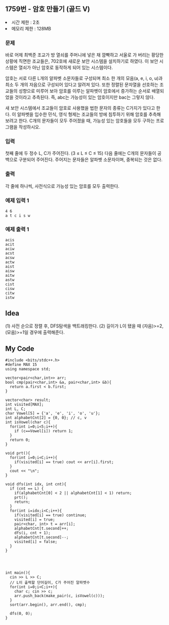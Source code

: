 ## 1759번 - 암호 만들기 (골드 V)
<li>시간 제한 : 2초</li>
<li>메모리 제한 : 128MB</li>

### 문제
바로 어제 최백준 조교가 방 열쇠를 주머니에 넣은 채 깜빡하고 서울로 가 버리는 황당한 상황에 직면한 조교들은, 702호에 새로운 보안 시스템을 설치하기로 하였다. 이 보안 시스템은 열쇠가 아닌 암호로 동작하게 되어 있는 시스템이다.<br>

암호는 서로 다른 L개의 알파벳 소문자들로 구성되며 최소 한 개의 모음(a, e, i, o, u)과 최소 두 개의 자음으로 구성되어 있다고 알려져 있다. 또한 정렬된 문자열을 선호하는 조교들의 성향으로 미루어 보아 암호를 이루는 알파벳이 암호에서 증가하는 순서로 배열되었을 것이라고 추측된다. 즉, abc는 가능성이 있는 암호이지만 bac는 그렇지 않다.<br>

새 보안 시스템에서 조교들이 암호로 사용했을 법한 문자의 종류는 C가지가 있다고 한다. 이 알파벳을 입수한 민식, 영식 형제는 조교들의 방에 침투하기 위해 암호를 추측해 보려고 한다. C개의 문자들이 모두 주어졌을 때, 가능성 있는 암호들을 모두 구하는 프로그램을 작성하시오.<br>

### 입력
첫째 줄에 두 정수 L, C가 주어진다. (3 ≤ L ≤ C ≤ 15) 다음 줄에는 C개의 문자들이 공백으로 구분되어 주어진다. 주어지는 문자들은 알파벳 소문자이며, 중복되는 것은 없다.<br>

### 출력
각 줄에 하나씩, 사전식으로 가능성 있는 암호를 모두 출력한다.<br>

### 예제 입력 1
```
4 6
a t c i s w
```
### 예제 출력 1
```
acis
acit
aciw
acst
acsw
actw
aist
aisw
aitw
astw
cist
cisw
citw
istw
```

## Idea
(1) 사전 순으로 정렬 후, DFS탐색을 백트래킹한다.
(2) 길이가 L이 됐을 때 (자음)>=2, (모음)>=1일 경우에 출력해준다.

## My Code
```
#include <bits/stdc++.h>
#define MAX 15
using namespace std;

vector<pair<char,int>> arr;
bool cmp(pair<char,int> &a, pair<char,int> &b){
  return a.first < b.first;
}

vector<char> result;
int visited[MAX];
int L, C;
char Vowel[5] = {'a', 'e', 'i', 'o', 'u'};
int alphabetCnt[2] = {0, 0}; // c, v
int isVowel(char c){
  for(int i=0;i<5;i++){
    if (c==Vowel[i]) return 1;
  }
  return 0;
}

void prt(){
  for(int i=0;i<C;i++){
    if(visited[i] == true) cout << arr[i].first;
  }
  cout << "\n";
}

void dfs(int idx, int cnt){
  if (cnt == L) {
    if(alphabetCnt[0] < 2 || alphabetCnt[1] < 1) return;
    prt();
    return;
  }
  for(int i=idx;i<C;i++){
    if(visited[i] == true) continue;
    visited[i] = true;
    pair<char, int> t = arr[i];
    alphabetCnt[t.second]++;
    dfs(i, cnt + 1);
    alphabetCnt[t.second]--;
    visited[i] = false;
  }
}




int main(){
  cin >> L >> C;
  // L이 출력할 단어길이, C가 주어진 알파벳수
  for(int i=0;i<C;i++){
    char c; cin >> c;
    arr.push_back(make_pair(c, isVowel(c)));
  }
  sort(arr.begin(), arr.end(), cmp);

  dfs(0, 0);
}
```




